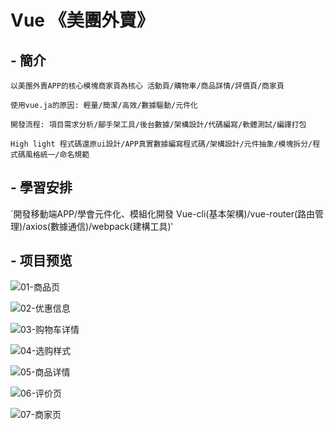# Vue 《美團外賣》

## - 簡介

`以美團外賣APP的核心模塊商家頁為核心
活動頁/購物車/商品詳情/評價頁/商家頁`

`使用vue.ja的原因:
輕量/簡潔/高效/數據驅動/元件化`

`開發流程:
項目需求分析/腳手架工具/後台數據/架構設計/代碼編寫/軟體測試/編譯打包`

`High light
程式碼還原ui設計/APP真實數據編寫程式碼/架構設計/元件抽象/模塊拆分/程式碼風格統一/命名規範`

## - 學習安排

`開發移動端APP/學會元件化、模組化開發
Vue-cli(基本架構)/vue-router(路由管理)/axios(數據通信)/webpack(建構工具)‵



## - 项目预览
![01-商品页](http://bluezyz.com/usr/uploads/2019/10/587669134.png)

![02-优惠信息](http://bluezyz.com/usr/uploads/2019/10/2344939518.png)

![03-购物车详情](http://bluezyz.com/usr/uploads/2019/10/104203074.png)

![04-选购样式](http://bluezyz.com/usr/uploads/2019/10/3358058103.png)

![05-商品详情](http://bluezyz.com/usr/uploads/2019/10/2664403843.png)

![06-评价页](http://bluezyz.com/usr/uploads/2019/10/1336476675.png)

![07-商家页](http://bluezyz.com/usr/uploads/2019/10/656186445.png)
